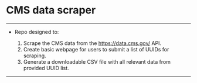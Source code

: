 # CMS data scraper

----

* Repo designed to:

    1) Scrape the CMS data from the <https://data.cms.gov/> API.
    2) Create basic webpage for users to submit a list of UUIDs for scraping.
    3) Generate a downloadable CSV file with all relevant data from provided UUID list.

----
